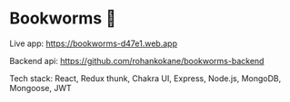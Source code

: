 # Bookworms 🐛

Live app: https://bookworms-d47e1.web.app

Backend api: https://github.com/rohankokane/bookworms-backend

Tech stack: React, Redux thunk, Chakra UI, Express, Node.js, MongoDB, Mongoose, JWT
